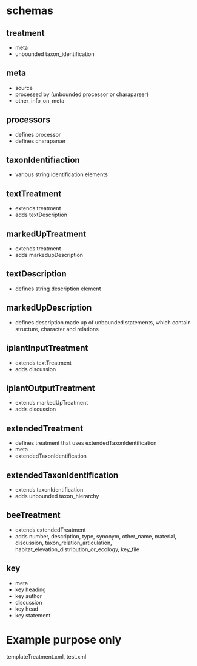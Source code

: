 schemas
=======
treatment 
------
- meta
- unbounded taxon_identification

meta
------
- source
- processed by (unbounded processor or charaparser)
- other_info_on_meta

processors
------
- defines processor
- defines charaparser

taxonIdentifiaction
------
- various string identification elements

textTreatment
------
- extends treatment
- adds textDescription

markedUpTreatment
------
- extends treatment
- adds markedupDescription

textDescription
------
- defines string description element

markedUpDescription
------
- defines description made up of unbounded statements, which contain structure, character and relations

iplantInputTreatment
------
- extends textTreatment
- adds discussion 

iplantOutputTreatment
------
- extends markedUpTreatment
- adds discussion

extendedTreatment
------
- defines treatment that uses extendedTaxonIdentification
- meta
- extendedTaxonIdentification

extendedTaxonIdentification
------
- extends taxonIdentification
- adds unbounded taxon_hierarchy

beeTreatment
------
- extends extendedTreatment
- adds number, description, type, synonym, other_name, material, discussion, taxon_relation_articulation, habitat_elevation_distribution_or_ecology, key_file

key
------
- meta
- key heading
- key author
- discussion
- key head
- key statement

Example purpose only
=======
templateTreatment.xml, test.xml
